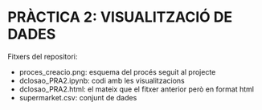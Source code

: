 # PRÀCTICA 2: VISUALITZACIÓ DE DADES

Fitxers del repositori:
* proces_creacio.png: esquema del procés seguit al projecte
* dclosao_PRA2.ipynb: codi amb les visualitzacions
* dclosao_PRA2.html: el mateix que el fitxer anterior però en format html
* supermarket.csv: conjunt de dades
